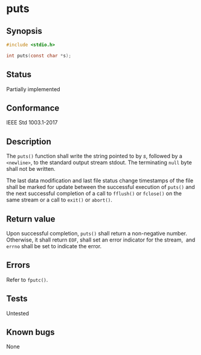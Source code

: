# puts

## Synopsis

```c
#include <stdio.h>

int puts(const char *s);
```

## Status

Partially implemented

## Conformance

IEEE Std 1003.1-2017

## Description

The `puts()` function shall write the string pointed to by _s_, followed by a `<newline>`, to the standard output stream
stdout. The terminating `null` byte shall not be written.

The
last data modification and last file status change timestamps of the file shall be marked for update between the
successful execution of `puts()` and the next successful completion of a call to `fflush()` or `fclose()` on the same
stream or a call to `exit()` or `abort()`.

## Return value

Upon successful completion, `puts()` shall return a non-negative number. Otherwise, it shall return `EOF`, shall set an
error indicator for the stream,  and `errno` shall be set to indicate the error.

## Errors

Refer to `fputc()`.

## Tests

Untested

## Known bugs

None
